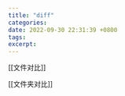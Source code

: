 ```yaml
---
title: "diff"
categories: 
date: 2022-09-30 22:31:39 +0800
tags: 
excerpt: 
---
```






[[文件对比]]


[[文件夹对比]]






